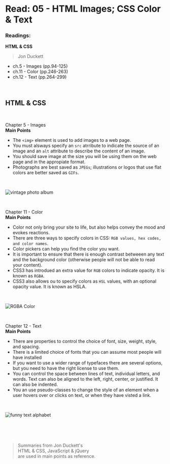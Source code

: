 # Read: 05 - HTML Images; CSS Color & Text

### Readings:
**HTML & CSS**
>Jon Duckett

- ch.5 - Images (pp.94-125)
- ch.11 - Color (pp.246-263)
- ch.12 - Text (pp.264-299) 
<br>


## **HTML & CSS** 

<br>

Chapter 5 - Images
<br>
**Main Points**
- The ` <img> ` element is used to add images to a web page.
- You must alsways specify an ` src ` atrribute to indicate the source of an image and an ` alt ` attribute to describe the content of an image.
- You should save image at the size you will be using them on the web page and in the appropiate format.
- Photographs are best saved as `JPEGs`; illustrations or logos that use flat colors are better saved as `GIFs`.

<br>

![vintage photo album](https://upload.wikimedia.org/wikipedia/commons/thumb/9/91/Vintage_Scrapbook.jpg/640px-Vintage_Scrapbook.jpg)

<br>

Chapter 11 - Color
<br>
**Main Points**
- Color not only bring your site to life, but also helps convey the mood and evokes reactions.
- There are three ways to specify colors in CSS: `RGB values, hex codes, and color names`. 
- Color pickers can help you find the color you want.
- It is important to ensure that there is enough contrast betweeen any text and the background color (otherwise people will not be able to read your content).
- CSS3 has introdued an extra value for `RGB` colors to indicate opacity. It is known as `RGBA`.
- CSS3 also allows ou to specify colors as `HSL` values, with an optional opacity value. It is known as HSLA.

<br>

![RGBA Color](https://p1.pxfuel.com/preview/949/781/99/macro-wheels-colors-light.jpg)

<br>

Chapter 12 - Text
<br>
**Main Points**
- There are properties to control the choice of font, size, weight, style, and spacing.
- There is a limited choice of fonts that you can assume most people will have installed
- If you want to use a wider range of typefaces there are several options, but you need to have the right license to use them.
- You can control the space between lines of text, individual letters, and words. Text can also be aligned to the left, right, center, or justified. It can also be indented.
- You an use pseudo-classes to change the style of an element when a user hovers over or clicks on text, or when they have visted a link.

<br>

![funny text alphabet](https://img.rawpixel.com/s3fs-private/rawpixel_images/website_content/pd4-alphabets00023-jj_1.jpg?w=800&dpr=1&fit=default&crop=default&auto=format&fm=pjpg&q=75&vib=3&con=3&usm=15&bg=F4F4F3&ixlib=js-2.2.1&s=ed52b6f1fbdb5073487077c5b9461c68)

<br>
<br>
<br>

>Summaries from Jon Duckett's<br>
>HTML & CSS, JavaScript & jQuery <br>
>are used in main points as reference. 
